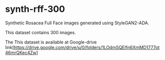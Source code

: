 # synth-rff-300
Synthetic Rosacea Full Face images generated using StyleGAN2-ADA. 

This dataset contains 300 images. 

The This dataset is available at Google-drive link[https://drive.google.com/drive/u/0/folders/1LOdmSQElfn6XmMD1777ot46mrQKec4Zw]
